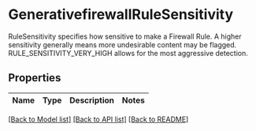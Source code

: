 # GenerativefirewallRuleSensitivity

RuleSensitivity specifies how sensitive to make a Firewall Rule. A higher sensitivity generally means more undesirable content may be flagged. RULE_SENSITIVITY_VERY_HIGH allows for the most aggressive detection.

## Properties

Name | Type | Description | Notes
------------ | ------------- | ------------- | -------------

[[Back to Model list]](../README.md#documentation-for-models) [[Back to API list]](../README.md#documentation-for-api-endpoints) [[Back to README]](../README.md)


